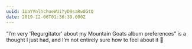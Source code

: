 ```yaml
---
uuid: 1UaYVnlhchueWUiYyD9saRw0GtQ
date: 2019-12-06T01:36:39.000Z
---
```


“I’m very 'Regurgitator' about my Mountain Goats album preferences” is a thought I just had, and I’m not entirely sure how to feel about it 🤔